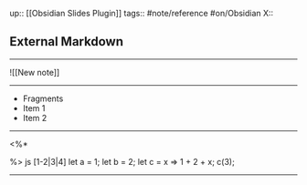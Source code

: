 up:: [[Obsidian Slides Plugin]] 
tags:: #note/reference  #on/Obsidian 
X:: 

## External Markdown

---

![[New note]]

---

- Fragments
- Item 1 <!-- .element: class="fragment" data-fragment-index="2" -->
- Item 2 <!-- .element: class="fragment" data-fragment-index="1" -->

---

<%*

%>
   js [1-2|3|4]    let a = 1;    let b = 2;    let c = x => 1 + 2 + x;    c(3); 

---


